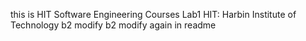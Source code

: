 this is HIT Software Engineering Courses Lab1
HIT: Harbin Institute of Technology
b2 modify
b2 modify again in readme